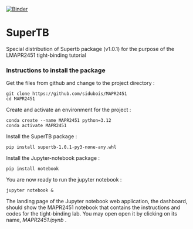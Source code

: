 [![Binder](https://mybinder.org/badge_logo.svg)](https://mybinder.org/v2/gh/sidubois/MAPR2451/master)

# SuperTB
Special distribution of Supertb package (v1.0.1) for the purpose of the LMAPR2451 tight-binding tutorial

### Instructions to install the package
Get the files from github and change to the project directory : 
```
git clone https://github.com/sidubois/MAPR2451
cd MAPR2451
```
Create and activate an environment for the project :
```
conda create --name MAPR2451 python=3.12
conda activate MAPR2451
```
Install the SuperTB package : 
```
pip install supertb-1.0.1-py3-none-any.whl
```
Install the Jupyter-notebook package : 
```
pip install notebook
```
You are now ready to run the jupyter notebook :
```
jupyter notebook &
```
The landing page of the Jupyter notebook web application, the dashboard, should show the MAPR2451 notebook that contains the instructions and codes for the tight-binding lab. You may open open it by clicking on its name, *MAPR2451.ipynb* .
